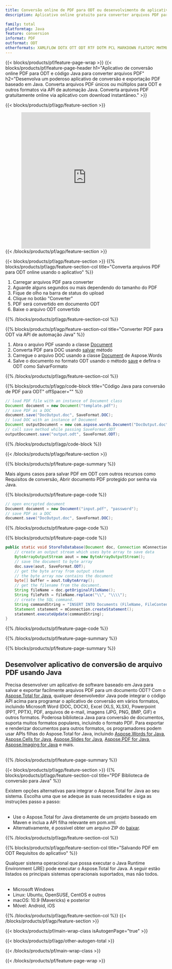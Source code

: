 ```yaml
---
title: Conversão online de PDF para ODT ou desenvolvimento de aplicativo baseado em Java para converter arquivos PDF
description: Aplicativo online gratuito para converter arquivos PDF para ODT. Código de biblioteca de conversão Java para documentos PDF. 

family: total
platformtag: Java
feature: conversion
informat: PDF
outformat: ODT
otherformats: XAMLFLOW DOTX OTT ODT RTF DOTM PCL MARKDOWN FLATOPC MHTML DOT PS
---
```

{{< blocks/products/pf/feature-page-wrap >}}
{{< blocks/products/pf/feature-page-header h1="Aplicativo de conversão online PDF para ODT e código Java para converter arquivos PDF" h2="Desenvolva um poderoso aplicativo de conversão e exportação PDF baseado em Java. Converta arquivos PDF únicos ou múltiplos para ODT e outros formatos via API de automação Java. Converta arquivos PDF gratuitamente online via aplicativo com download instantâneo." >}}


{{< blocks/products/pf/agp/feature-section >}}

<div class="container-fluid agp-content bg-white aboutfile box-1 vh100 section nopbtm">
<div class=container>
<div class=row>
<div class="demobox tc col-md-12 padding-0" align="center">

<iframe title="Aplicativo de conversão PDF para ODT online gratuito" style="border: none; height: 426px;" scrolling="no" src="https://total-conversion-app-65z5r2lp.k8s.dynabic.com/?to=odt&from=pdf" id="child-iframe" width="80%"></iframe>

</div></div>
</div></div>
{{< /blocks/products/pf/agp/feature-section >}}


{{< blocks/products/pf/agp/feature-section >}}
{{% blocks/products/pf/agp/feature-section-col title="Converta arquivos PDF para ODT online usando o aplicativo" %}}

1. Carregar arquivos PDF para converter
1. Aguarde alguns segundos ou mais dependendo do tamanho do PDF
1. Fique de olho na barra de status do upload
1. Clique no botão "Converter"
1. PDF será convertido em documento ODT
1. Baixe o arquivo ODT convertido

{{% /blocks/products/pf/agp/feature-section-col %}}

{{% blocks/products/pf/agp/feature-section-col title="Converter PDF para ODT via API de automação Java" %}}


1. Abra o arquivo PDF usando a classe [Document](https://reference.aspose.com/pdf/java/com.aspose.pdf/Document)
2. Converta PDF para DOC usando [salvar](https://reference.aspose.com/pdf/java/com.aspose.pdf/Document#save-java.lang.String-com.aspose.pdf.SaveOptions- ) método
3. Carregue o arquivo DOC usando a classe [Document](https://reference.aspose.com/words/java/com.aspose.words/Document) de Aspose.Words
4. Salve o documento no formato ODT usando o método [save](https://reference.aspose.com/words/java/com.aspose.words/Document#save(java.lang.String,int)) e defina o ODT como SalvarFormato



{{% /blocks/products/pf/agp/feature-section-col %}}

{{% blocks/products/pf/agp/code-block title="Código Java para conversão de PDF para ODT" offSpacer="" %}}


```java
// load PDF file with an instance of Document class
Document document = new Document("template.pdf");
// save PDF as a DOC 
document.save("DocOutput.doc", SaveFormat.DOC); 
// load DOC with an instance of Document
Document outputDocument = new com.aspose.words.Document("DocOutput.doc");
// call save method while passing SaveFormat.ODT
outputDocument.save("output.odt", SaveFormat.ODT);   
```



{{% /blocks/products/pf/agp/code-block %}}

{{< /blocks/products/pf/agp/feature-section >}}

{{% blocks/products/pf/feature-page-summary %}}

Mais alguns casos para salvar PDF em ODT com outros recursos como Requisitos de conversão, Abrir documento PDF protegido por senha via Java.

{{% blocks/products/pf/feature-page-code %}}

```cs
// open encrypted document
Document document = new Document("input.pdf", "password");
// save PDF as a DOC 
document.save("DocOutput.doc", SaveFormat.DOC);
```


{{% /blocks/products/pf/feature-page-code %}}
{{% blocks/products/pf/feature-page-code %}}


```java
public static void StoreToDatabase(Document doc, Connection mConnection) throws Exception {
    // create an output stream which uses byte array to save data
    ByteArrayOutputStream aout = new ByteArrayOutputStream();
    // save the document to byte array
    doc.save(aout, SaveFormat.ODT);
    // get the byte array from output steam
    // the byte array now contains the document
    byte[] buffer = aout.toByteArray();
    // get the filename from the document.
    String fileName = doc.getOriginalFileName();
    String filePath = fileName.replace("\\", "\\\\");
    // create the SQL command.
    String commandString = "INSERT INTO Documents (FileName, FileContent) VALUES('" + filePath + "', '" + buffer + "')";
    Statement statement = mConnection.createStatement();
    statement.executeUpdate(commandString);
}  
```


{{% /blocks/products/pf/feature-page-code %}}


{{% /blocks/products/pf/feature-page-summary %}}

{{% blocks/products/pf/feature-page-summary %}}

<h2>Desenvolver aplicativo de conversão de arquivo PDF usando Java</h2>

Precisa desenvolver um aplicativo de software baseado em Java para salvar e exportar facilmente arquivos PDF para um documento ODT? Com o [Aspose.Total for Java](https://products.aspose.com/total/pt/java/), qualquer desenvolvedor Java pode integrar o código API acima para programar o aplicativo de conversão em vários formatos, incluindo Microsoft Word (DOC, DOCX), Excel (XLS, XLSX), Powerpoint (PPT, PPTX), PDF, arquivos de e-mail, imagens (JPG, PNG, BMP, GIF) e outros formatos. Poderosa biblioteca Java para conversão de documentos, suporta muitos formatos populares, incluindo o formato PDF. Para exportar e renderizar documentos para outros formatos, os programadores podem usar APIs filhas do Aspose.Total for Java, incluindo [Aspose.Words for Java](https://products.aspose.com/words/pt/java/), [Aspose.Cells for Java](https://products.aspose.com/cells/pt/java/), [Aspose.Slides for Java](https://products.aspose.com/slides/pt/java/), [Aspose.PDF for Java](https://products.aspose.com/pdf/pt/java/), [Aspose.Imaging for Java](https://products.aspose.com/imaging/pt/java/) e mais.<br /><br />

{{% /blocks/products/pf/feature-page-summary %}}

{{< blocks/products/pf/agp/feature-section >}}
{{% blocks/products/pf/agp/feature-section-col title="PDF Biblioteca de conversão para Java" %}}

Existem opções alternativas para integrar o Aspose.Total for Java ao seu sistema. Escolha uma que se adeque às suas necessidades e siga as instruções passo a passo:<br /><br />

- Use o Aspose.Total for Java diretamente de um projeto baseado em Maven e inclua a API filha relevante em pom.xml.
- Alternativamente, é possível obter um arquivo ZIP do [baixar](https://releases.aspose.com/total/java).

{{% /blocks/products/pf/agp/feature-section-col %}}

{{% blocks/products/pf/agp/feature-section-col title="Salvando PDF em ODT Requisitos do aplicativo" %}}

Qualquer sistema operacional que possa executar o Java Runtime Environment (JRE) pode executar o Aspose.Total for Java. A seguir estão listados os principais sistemas operacionais suportados, mas não todos. <br /><br />
- Microsoft Windows
- Linux: Ubuntu, OpenSUSE, CentOS e outros
- macOS: 10.9 (Mavericks) e posterior
- Móvel: Android, iOS

{{% /blocks/products/pf/agp/feature-section-col %}}
{{< /blocks/products/pf/agp/feature-section >}}

{{< blocks/products/pf/main-wrap-class isAutogenPage="true" >}}

{{< blocks/products/pf/agp/other-autogen-total >}}

{{< /blocks/products/pf/main-wrap-class >}}

{{< /blocks/products/pf/feature-page-wrap >}}